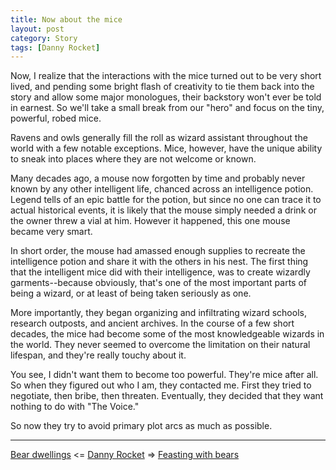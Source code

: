 ```yaml
---
title: Now about the mice
layout: post
category: Story
tags: [Danny Rocket]
---
```

Now, I realize that the interactions with the mice turned out to be very short lived, and pending some bright flash of creativity to tie them back into the story and allow some major monologues, their backstory won't ever be told in earnest. So we'll take a small break from our "hero" and focus on the tiny, powerful, robed mice.

<!-- more -->

Ravens and owls generally fill the roll as wizard assistant throughout the world with a few notable exceptions. Mice, however, have the unique ability to sneak into places where they are not welcome or known.

Many decades ago, a mouse now forgotten by time and probably never known by any other intelligent life, chanced across an intelligence potion. Legend tells of an epic battle for the potion, but since no one can trace it to actual historical events, it is likely that the mouse simply needed a drink or the owner threw a vial at him. However it happened, this one mouse became very smart.

In short order, the mouse had amassed enough supplies to recreate the intelligence potion and share it with the others in his nest. The first thing that the intelligent mice did with their intelligence, was to create wizardly garments--because obviously, that's one of the most important parts of being a wizard, or at least of being taken seriously as one.

More importantly, they began organizing and infiltrating wizard schools, research outposts, and ancient archives. In the course of a few short decades, the mice had become some of the most knowledgeable wizards in the world. They never seemed to overcome the limitation on their natural lifespan, and they're really touchy about it.

You see, I didn't want them to become too powerful. They're mice after all. So when they figured out who I am, they contacted me. First they tried to negotiate, then bribe, then threaten. Eventually, they decided that they want nothing to do with "The Voice."

So now they try to avoid primary plot arcs as much as possible.

---

 [Bear dwellings](/story/2017/04/12/bear-dwellings)  <= [Danny Rocket](/danny-rocket) =>  [Feasting with bears](/story/2017/04/13/feasting-with-bears)
